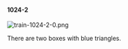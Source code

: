 #### 1024-2
![train-1024-2-0.png](https://github.com/lil-lab/nlvr/raw/master/nlvr/train/images/49/train-1024-2-0.png "train-1024-2-0.png")

There are two boxes with blue triangles.